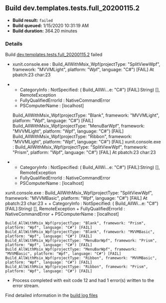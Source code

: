 ## Build dev.templates.tests.full_20200115.2
- **Build result:** `failed`
- **Build queued:** 1/15/2020 10:31:19 AM
- **Build duration:** 364.20 minutes
### Details
Build [dev.templates.tests.full_20200115.2](https://winappstudio.visualstudio.com/web/build.aspx?pcguid=a4ef43be-68ce-4195-a619-079b4d9834c2&builduri=vstfs%3a%2f%2f%2fBuild%2fBuild%2f32549) failed

+ xunit.console.exe :     Build_AllWithMsix_Wpf(projectType: "SplitViewWpf", framework: "MVVMLight", platform: "Wpf", 
language: "C#") [FAIL]
At pbatch:23 char:23
+ 
    + CategoryInfo          : NotSpecified: (    Build_AllWi...e: "C#") [FAIL]:String) [], RemoteException
    + FullyQualifiedErrorId : NativeCommandError
    + PSComputerName        : [localhost]
 
    Build_AllWithMsix_Wpf(projectType: "Blank", framework: "MVVMLight", platform: "Wpf", language: "C#") [FAIL]
    Build_AllWithMsix_Wpf(projectType: "MenuBarWpf", framework: "MVVMLight", platform: "Wpf", language: "C#") [FAIL]
    Build_AllWithMsix_Wpf(projectType: "Ribbon", framework: "MVVMLight", platform: "Wpf", language: "C#") [FAIL]
xunit.console.exe :     Build_AllWithMsix_Wpf(projectType: "SplitViewWpf", framework: "Prism", platform: "Wpf", 
language: "C#") [FAIL]
At pbatch:23 char:23
+ 
    + CategoryInfo          : NotSpecified: (    Build_AllWi...e: "C#") [FAIL]:String) [], RemoteException
    + FullyQualifiedErrorId : NativeCommandError
    + PSComputerName        : [localhost]
 
xunit.console.exe :     Build_AllWithMsix_Wpf(projectType: "SplitViewWpf", framework: "MVVMBasic", platform: "Wpf", 
language: "C#") [FAIL]
At pbatch:23 char:23
+ 
    + CategoryInfo          : NotSpecified: (    Build_AllWi...e: "C#") [FAIL]:String) [], RemoteException
    + FullyQualifiedErrorId : NativeCommandError
    + PSComputerName        : [localhost]
 
    Build_AllWithMsix_Wpf(projectType: "Blank", framework: "Prism", platform: "Wpf", language: "C#") [FAIL]
    Build_AllWithMsix_Wpf(projectType: "Blank", framework: "MVVMBasic", platform: "Wpf", language: "C#") [FAIL]
    Build_AllWithMsix_Wpf(projectType: "MenuBarWpf", framework: "Prism", platform: "Wpf", language: "C#") [FAIL]
    Build_AllWithMsix_Wpf(projectType: "MenuBarWpf", framework: "MVVMBasic", platform: "Wpf", language: "C#") [FAIL]
    Build_AllWithMsix_Wpf(projectType: "Ribbon", framework: "MVVMBasic", platform: "Wpf", language: "C#") [FAIL]
    Build_AllWithMsix_Wpf(projectType: "Ribbon", framework: "Prism", platform: "Wpf", language: "C#") [FAIL]

+ Process completed with exit code 12 and had 1 error(s) written to the error stream.

Find detailed information in the [build log files]()
